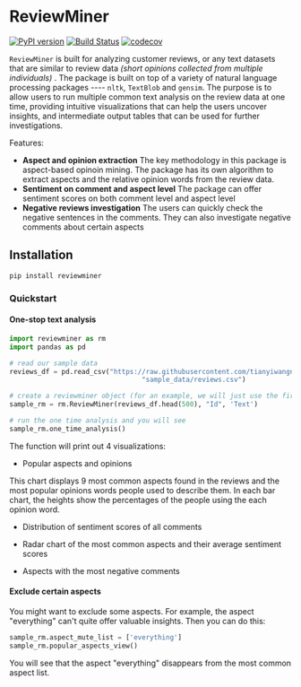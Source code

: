 # ReviewMiner

[![PyPI version](https://badge.fury.io/py/reviewminer.svg)](https://badge.fury.io/py/reviewminer)
[![Build Status](https://travis-ci.org/tianyiwangnova/2021_project__ReviewMiner.svg?branch=main)](https://travis-ci.org/tianyiwangnova/2021_project__ReviewMiner)
[![codecov](https://codecov.io/gh/tianyiwangnova/2021_project__ReviewMiner/branch/main/graph/badge.svg?token=X8OKTSU13D)](https://codecov.io/gh/tianyiwangnova/2021_project__ReviewMiner)

`ReviewMiner` is built for analyzing customer reviews, or any text datasets that are similar to review data *(short opinions 
collected from multiple individuals)* . The package is built on top of a variety of natural language processing packages ---- 
`nltk`, `TextBlob` and `gensim`. The purpose is to allow users to run multiple common text analysis on the review data 
at one time, providing intuitive visualizations that can help the users uncover insights, and intermediate output tables that can be used for
further investigations. 

Features:
* **Aspect and opinion extraction** The key methodology in this package is aspect-based opinoin mining. The package has 
its own algorithm to extract aspects and the relative opinion words from the review data. 
* **Sentiment on comment and aspect level** The package can offer sentiment scores on both comment level and aspect level
* **Negative reviews investigation** The users can quickly check the negative sentences in the comments. They can also 
investigate negative comments about certain aspects

## Installation
```
pip install reviewminer
```

### Quickstart

#### One-stop text analysis
```python
import reviewminer as rm
import pandas as pd

# read our sample data
reviews_df = pd.read_csv("https://raw.githubusercontent.com/tianyiwangnova/2021_project__ReviewMiner/main/"
                                 "sample_data/reviews.csv")

# create a reviewminer object (for an example, we will just use the first 500 rows in the data
sample_rm = rm.ReviewMiner(reviews_df.head(500), "Id", 'Text')

# run the one time analysis and you will see 
sample_rm.one_time_analysis()
```

The function will print out 4 visualizations:

* Popular aspects and opinions

This chart displays 9 most common aspects found in the reviews and the most popular opinions words people used to 
describe them. In each bar chart, the heights show the percentages of the people using the each opinion word.

* Distribution of sentiment scores of all comments

* Radar chart of the most common aspects and their average sentiment scores

* Aspects with the most negative comments


#### Exclude certain aspects

You might want to exclude some aspects. For example, the aspect "everything" can't quite offer valuable insights. 
Then you can do this:
```python
sample_rm.aspect_mute_list = ['everything']
sample_rm.popular_aspects_view()
```
You will see that the aspect "everything" disappears from the most common aspect list.















